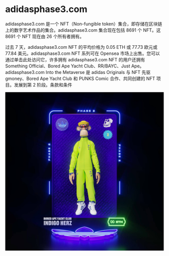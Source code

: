 # adidasphase3.com

adidasphase3.com 是一个 NFT（Non-fungible token）集合，即存储在区块链上的数字艺术作品的集合。adidasphase3.com 集合现在包括 8691 个 NFT。这 8691 个 NFT 现在由 26 个所有者拥有。

过去 7 天，adidasphase3.com NFT 的平均价格为 0.05 ETH 或 77.73 欧元或 77.84 美元。adidasphase3.com NFT 系列可在 Opensea 市场上出售。您可以通过单击此处访问它，许多拥有 adidasphase3.com NFT 的用户还拥有Something Official、Bored Ape Yacht Club、RR/BAYC、Just Ape。adidasphase3.com Into the Metaverse 是 adidas Originals 与 NFT 先驱 gmoney、Bored Ape Yacht Club 和 PUNKS Comic 合作、共同创建的 NFT 项目。发展到第 2 阶段。条款和条件

![下载](下载.jpg)
